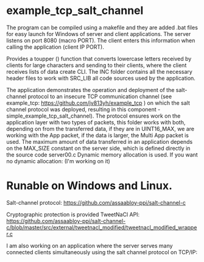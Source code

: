 # example_tcp_salt_channel

The program can be compiled using a makefile and they are added
.bat files for easy launch for Windows of server and client applications.
The server listens on port 8080 (macro PORT). 
The client enters this information when calling the application (client IP PORT).

Provides a toupper () function that converts lowercase letters received by clients
for large characters and sending to their clients, where the client receives lists of data
create CLI. The INC folder contains all the necessary header files to work with
SRC_LIB all code sources used by the application.

The application demonstrates the operation and deployment of the salt-channel protocol
to an insecure TCP communication channel 
(see example_tcp: https://github.com/jv813yh/example_tcp )
on which the salt channel protocol was deployed, resulting in this component -
simple_example_tcp_salt_channel).
The protocol ensures work on the application layer
with two types of packets, this folder works with both, depending on
from the transferred data, if they are in UINT16_MAX, we are working
with the App packet, if the data is larger, the Multi App packet is used.
The maximum amount of data transferred in an application depends on the MAX_SIZE 
constant on the server side, which is defined directly in the source code server00.c
Dynamic memory allocation is used. 
If you want no dynamic allocation:
(I'm working on it)

# Runable on Windows and Linux.

Salt-channel protocol: 
https://github.com/assaabloy-ppi/salt-channel-c

Cryptographic protection is provided TweetNaCl API:
https://github.com/assaabloy-ppi/salt-channel-c/blob/master/src/external/tweetnacl_modified/tweetnacl_modified_wrapper.c

I am also working on an application where the server 
serves many connected clients simultaneously using the salt channel protocol
on TCP/IP:


